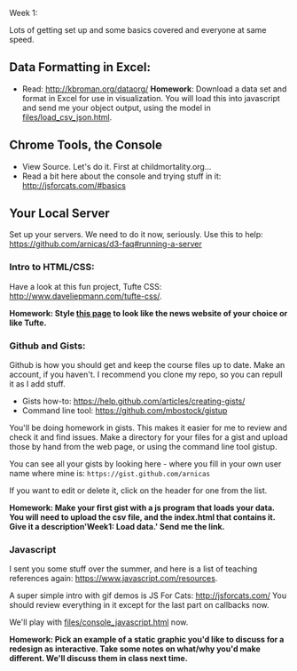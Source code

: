 
Week 1:

Lots of getting set up and some basics covered and everyone at same speed.


## Data Formatting in Excel:

* Read: http://kbroman.org/dataorg/
**Homework**: Download a data set and format in Excel for use in visualization. You will load this into javascript and send me your object output, using the model in [files/load_csv_json.html](files/load_csv_json.html).


## Chrome Tools, the Console

* View Source. Let's do it. First at childmortality.org...
* Read a bit here about the console and trying stuff in it: http://jsforcats.com/#basics


## Your Local Server

Set up your servers. We need to do it now, seriously. Use this to help: https://github.com/arnicas/d3-faq#running-a-server


### Intro to HTML/CSS:

Have a look at this fun project, Tufte CSS: http://www.daveliepmann.com/tufte-css/.

**Homework:  Style [this page](files/wapo_debates_article.html) to look like the news website of your choice or like Tufte.**


### Github and Gists:

Github is how you should get and keep the course files up to date.
Make an account, if you haven't.  I recommend you clone my repo, so you can repull it as I add stuff.

* Gists how-to:  https://help.github.com/articles/creating-gists/
* Command line tool: https://github.com/mbostock/gistup

You'll be doing homework in gists.  This makes it easier for me to review and check it and find issues.  Make a directory for your files for a gist and upload those by hand from the web page, or using the command line tool gistup.

You can see all your gists by looking here - where you fill in your own user name where mine is: `https://gist.github.com/arnicas`

If you want to edit or delete it, click on the header for one from the list.

**Homework: Make your first gist with a js program that loads your data. You will need to upload the csv file, and the index.html that contains it.  Give it a description'Week1: Load data.' Send me the link.**


### Javascript

I sent you some stuff over the summer, and here is a list of teaching references again: https://www.javascript.com/resources.

A super simple intro with gif demos is JS For Cats: http://jsforcats.com/
You should review everything in it except for the last part on callbacks now.

We'll play with [files/console_javascript.html](files/console_javascript.html) now.


**Homework: Pick an example of a static graphic you'd like to discuss for a redesign as interactive. Take some notes on what/why you'd make different.  We'll discuss them in class next time.**





